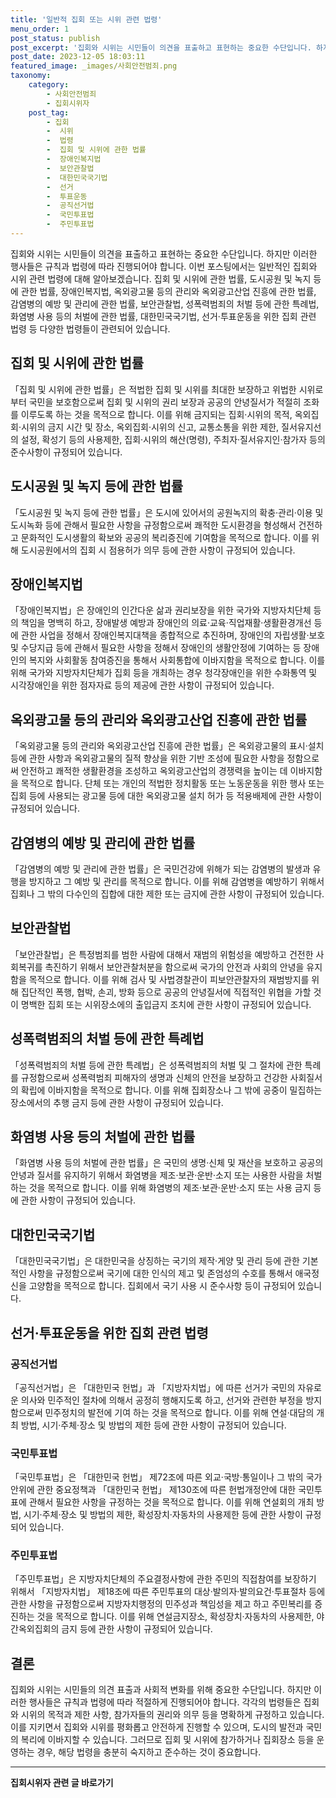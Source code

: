 ```yaml
---
title: '일반적 집회 또는 시위 관련 법령'
menu_order: 1
post_status: publish
post_excerpt: '집회와 시위는 시민들이 의견을 표출하고 표현하는 중요한 수단입니다. 하지만 이러한 행사들은 규칙과 법령에 따라 진행되어야 합니다. 이번 포스팅에서는 일반적인 집회와 시위 관련 법령에 대해 알아보겠습니다. 집회 및 시위에 관한 법률, 도시공원 및 녹지 등에 관한 법률, 장애인복지법, 옥외광고물 등의 관리와 옥외광고산업 진흥에 관한 법률, 감염병의 예방 및 관리에 관한 법률, 보안관찰법, 성폭력범죄의 처벌 등에 관한 특례법, 화염병 사용 등의 처벌에 관한 법률, 대한민국국기법, 선거 투표운동을 위한 집회 관련 법령 등 다양한 법령들이 관련되어 있습니다.'
post_date: 2023-12-05 18:03:11
featured_image: _images/사회안전범죄.png
taxonomy:
    category:
        - 사회안전범죄
        - 집회시위자
    post_tag:
        - 집회
        -  시위
        -  법령
        -  집회 및 시위에 관한 법률
        -  장애인복지법
        -  보안관찰법
        -  대한민국국기법
        -  선거
        -  투표운동
        -  공직선거법
        -  국민투표법
        -  주민투표법
---
```



집회와 시위는 시민들이 의견을 표출하고 표현하는 중요한 수단입니다. 하지만 이러한 행사들은 규칙과 법령에 따라 진행되어야 합니다. 이번 포스팅에서는 일반적인 집회와 시위 관련 법령에 대해 알아보겠습니다. 집회 및 시위에 관한 법률, 도시공원 및 녹지 등에 관한 법률, 장애인복지법, 옥외광고물 등의 관리와 옥외광고산업 진흥에 관한 법률, 감염병의 예방 및 관리에 관한 법률, 보안관찰법, 성폭력범죄의 처벌 등에 관한 특례법, 화염병 사용 등의 처벌에 관한 법률, 대한민국국기법, 선거·투표운동을 위한 집회 관련 법령 등 다양한 법령들이 관련되어 있습니다.

## 집회 및 시위에 관한 법률

「집회 및 시위에 관한 법률」은 적법한 집회 및 시위를 최대한 보장하고 위법한 시위로부터 국민을 보호함으로써 집회 및 시위의 권리 보장과 공공의 안녕질서가 적절히 조화를 이루도록 하는 것을 목적으로 합니다. 이를 위해 금지되는 집회·시위의 목적, 옥외집회·시위의 금지 시간 및 장소, 옥외집회·시위의 신고, 교통소통을 위한 제한, 질서유지선의 설정, 확성기 등의 사용제한, 집회·시위의 해산(명령), 주최자·질서유지인·참가자 등의 준수사항이 규정되어 있습니다.

## 도시공원 및 녹지 등에 관한 법률

「도시공원 및 녹지 등에 관한 법률」은 도시에 있어서의 공원녹지의 확충·관리·이용 및 도시녹화 등에 관해서 필요한 사항을 규정함으로써 쾌적한 도시환경을 형성해서 건전하고 문화적인 도시생활의 확보와 공공의 복리증진에 기여함을 목적으로 합니다. 이를 위해 도시공원에서의 집회 시 점용허가 의무 등에 관한 사항이 규정되어 있습니다.

## 장애인복지법

「장애인복지법」은 장애인의 인간다운 삶과 권리보장을 위한 국가와 지방자치단체 등의 책임을 명백히 하고, 장애발생 예방과 장애인의 의료·교육·직업재활·생활환경개선 등에 관한 사업을 정해서 장애인복지대책을 종합적으로 추진하며, 장애인의 자립생활·보호 및 수당지급 등에 관해서 필요한 사항을 정해서 장애인의 생활안정에 기여하는 등 장애인의 복지와 사회활동 참여증진을 통해서 사회통합에 이바지함을 목적으로 합니다. 이를 위해 국가와 지방자치단체가 집회 등을 개최하는 경우 청각장애인을 위한 수화통역 및 시각장애인을 위한 점자자료 등의 제공에 관한 사항이 규정되어 있습니다.

## 옥외광고물 등의 관리와 옥외광고산업 진흥에 관한 법률

「옥외광고물 등의 관리와 옥외광고산업 진흥에 관한 법률」은 옥외광고물의 표시·설치 등에 관한 사항과 옥외광고물의 질적 향상을 위한 기반 조성에 필요한 사항을 정함으로써 안전하고 쾌적한 생활환경을 조성하고 옥외광고산업의 경쟁력을 높이는 데 이바지함을 목적으로 합니다. 단체 또는 개인의 적법한 정치활동 또는 노동운동을 위한 행사 또는 집회 등에 사용되는 광고물 등에 대한 옥외광고물 설치 허가 등 적용배제에 관한 사항이 규정되어 있습니다.

## 감염병의 예방 및 관리에 관한 법률

「감염병의 예방 및 관리에 관한 법률」은 국민건강에 위해가 되는 감염병의 발생과 유행을 방지하고 그 예방 및 관리를 목적으로 합니다. 이를 위해 감염병을 예방하기 위해서 집회나 그 밖의 다수인의 집합에 대한 제한 또는 금지에 관한 사항이 규정되어 있습니다.

## 보안관찰법

「보안관찰법」은 특정범죄를 범한 사람에 대해서 재범의 위험성을 예방하고 건전한 사회복귀를 촉진하기 위해서 보안관찰처분을 함으로써 국가의 안전과 사회의 안녕을 유지함을 목적으로 합니다. 이를 위해 검사 및 사법경찰관이 피보안관찰자의 재범방지를 위해 집단적인 폭행, 협박, 손괴, 방화 등으로 공공의 안녕질서에 직접적인 위협을 가할 것이 명백한 집회 또는 시위장소에의 출입금지 조치에 관한 사항이 규정되어 있습니다.

## 성폭력범죄의 처벌 등에 관한 특례법

「성폭력범죄의 처벌 등에 관한 특례법」은 성폭력범죄의 처벌 및 그 절차에 관한 특례를 규정함으로써 성폭력범죄 피해자의 생명과 신체의 안전을 보장하고 건강한 사회질서의 확립에 이바지함을 목적으로 합니다. 이를 위해 집회장소나 그 밖에 공중이 밀집하는 장소에서의 추행 금지 등에 관한 사항이 규정되어 있습니다.

## 화염병 사용 등의 처벌에 관한 법률

「화염병 사용 등의 처벌에 관한 법률」은 국민의 생명·신체 및 재산을 보호하고 공공의 안녕과 질서를 유지하기 위해서 화염병을 제조·보관·운반·소지 또는 사용한 사람을 처벌하는 것을 목적으로 합니다. 이를 위해 화염병의 제조·보관·운반·소지 또는 사용 금지 등에 관한 사항이 규정되어 있습니다.

## 대한민국국기법

「대한민국국기법」은 대한민국을 상징하는 국기의 제작·게양 및 관리 등에 관한 기본적인 사항을 규정함으로써 국기에 대한 인식의 제고 및 존엄성의 수호를 통해서 애국정신을 고양함을 목적으로 합니다. 집회에서 국기 사용 시 준수사항 등이 규정되어 있습니다.

## 선거·투표운동을 위한 집회 관련 법령

### 공직선거법

「공직선거법」은 「대한민국 헌법」과 「지방자치법」에 따른 선거가 국민의 자유로운 의사와 민주적인 절차에 의해서 공정히 행해지도록 하고, 선거와 관련한 부정을 방지함으로써 민주정치의 발전에 기여 하는 것을 목적으로 합니다. 이를 위해 연설·대담의 개최 방법, 시기·주체·장소 및 방법의 제한 등에 관한 사항이 규정되어 있습니다.

### 국민투표법

「국민투표법」은 「대한민국 헌법」 제72조에 따른 외교·국방·통일이나 그 밖의 국가안위에 관한 중요정책과 「대한민국 헌법」 제130조에 따른 헌법개정안에 대한 국민투표에 관해서 필요한 사항을 규정하는 것을 목적으로 합니다. 이를 위해 연설회의 개최 방법, 시기·주체·장소 및 방법의 제한, 확성장치·자동차의 사용제한 등에 관한 사항이 규정되어 있습니다.

### 주민투표법

「주민투표법」은 지방자치단체의 주요결정사항에 관한 주민의 직접참여를 보장하기 위해서 「지방자치법」 제18조에 따른 주민투표의 대상·발의자·발의요건·투표절차 등에 관한 사항을 규정함으로써 지방자치행정의 민주성과 책임성을 제고 하고 주민복리를 증진하는 것을 목적으로 합니다. 이를 위해 연설금지장소, 확성장치·자동차의 사용제한, 야간옥외집회의 금지 등에 관한 사항이 규정되어 있습니다.

## 결론

집회와 시위는 시민들의 의견 표출과 사회적 변화를 위해 중요한 수단입니다. 하지만 이러한 행사들은 규칙과 법령에 따라 적절하게 진행되어야 합니다. 각각의 법령들은 집회와 시위의 목적과 제한 사항, 참가자들의 권리와 의무 등을 명확하게 규정하고 있습니다. 이를 지키면서 집회와 시위를 평화롭고 안전하게 진행할 수 있으며, 도시의 발전과 국민의 복리에 이바지할 수 있습니다. 그러므로 집회 및 시위에 참가하거나 집회장소 등을 운영하는 경우, 해당 법령을 충분히 숙지하고 준수하는 것이 중요합니다.
<!-- wp:separator -->
<hr class="wp-block-separator has-alpha-channel-opacity"/>
<!-- /wp:separator -->

<!-- wp:group {"backgroundColor":"base","layout":{"type":"constrained"}} -->
<div class="wp-block-group has-base-background-color has-background"><!-- wp:paragraph {"align":"center","fontSize":"medium"} -->
<p class="has-text-align-center has-large-font-size"><strong>집회시위자 관련 글 바로가기</strong></p>
<!-- /wp:paragraph -->


<!-- wp:latest-posts
{"categories":[{"id":30996,"count":19,"description":"","link":"https://uknowlaw.com/category/%ec%a7%91%ed%9a%8c%ec%8b%9c%ec%9c%84%ec%9e%90/","name":"집회시위자","slug":"집회시위자","taxonomy":"category","parent":0,"meta":[],"_links":{"self":[{"href":"https://uknowlaw.com/wp-json/wp/v2/categories/30996"}],"collection":[{"href":"https://uknowlaw.com/wp-json/wp/v2/categories"}],"about":[{"href":"https://uknowlaw.com/wp-json/wp/v2/taxonomies/category"}],"wp:post_type":[{"href":"https://uknowlaw.com/wp-json/wp/v2/posts?categories=30996"}],"curies":[{"name":"wp","href":"https://api.w.org/{rel}","templated":true}]}}],"postsToShow":100,"excerptLength":28,"postLayout":"grid","columns":2,"featuredImageAlign":"left","featuredImageSizeSlug":"large","fontSize":"small"} /--></div>
<!-- /wp:group -->